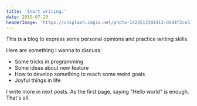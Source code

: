 ```yaml
---
title: 'Start writing.'
date: 2015-07-20
headerImage: 'https://unsplash.imgix.net/photo-1422513391413-ddd4f2ce3340?q=75&fm=jpg&s=282e5978de17d6cd2280888d16f06f04'
---
```

This is a blog to express some personal opinions and practice writing skills.

Here are something I wanna to discuss:

- Some tricks in programming 
- Some ideas about new feature 
- How to develop something to reach some weird goals
- Joyful things in life


I write more in next posts. As the first page, saying "Hello world" is enough.
That's all.
